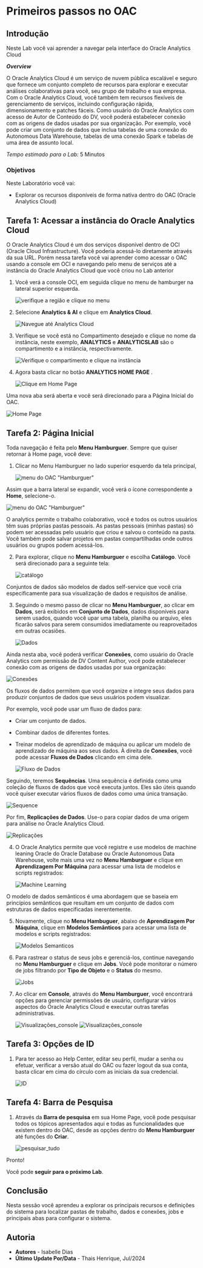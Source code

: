 # Primeiros passos no OAC

## Introdução

Neste Lab você vai aprender a navegar pela interface do Oracle Analytics Cloud

***Overview***

O Oracle Analytics Cloud é um serviço de nuvem pública escalável e seguro que fornece um conjunto completo de recursos para explorar e executar análises colaborativas para você, seu grupo de trabalho e sua empresa. Com o Oracle Analytics Cloud, você também tem recursos flexíveis de gerenciamento de serviços, incluindo configuração rápida, dimensionamento e patches fáceis.
Como usuário do Oracle Analytics com acesso de Autor de Conteúdo do DV, você poderá estabelecer conexão com as origens de dados usadas por sua organização. Por exemplo, você pode criar um conjunto de dados que inclua tabelas de uma conexão do Autonomous Data Warehouse, tabelas de uma conexão Spark e tabelas de uma área de assunto local.

*Tempo estimado para o Lab:* 5 Minutos

### Objetivos

Neste Laboratório você vai:
* Explorar os recursos disponíveis de forma nativa dentro do OAC (Oracle Analytics Cloud)

## Tarefa 1: Acessar a instância do Oracle Analytics Cloud

O Oracle Analytics Cloud é um dos serviços disponível dentro de OCI (Oracle Cloud Infrastructure). Você poderia acessá-lo diretamente através da sua URL. Porém nessa tarefa você vai aprender como acessar o OAC usando a console em OCI e navegando pelo menu de serviços até a instância do Oracle Analytics Cloud que você criou no Lab anterior

1. Você verá a console OCI, em seguida clique no menu de hamburger na lateral superior esquerda.

    ![verifique a região e clique no menu](.\images\check-region-menu.png)

2. Selecione **Analytics & AI** e clique em **Analytics Cloud**.

    ![Navegue até Analytics Cloud](.\images\click-analytics-cloud.png)

3. Verifique se você está no Compartimento desejado e clique no nome da instância, neste exemplo, **ANALYTICS** e **ANALYTICSLAB** são o compartimento e a instância, respectivamente.

    ![Verifique o compartimento e clique na instância](.\images\check-comp-click-analytics.png)

4. Agora basta clicar no botão **ANALYTICS HOME PAGE** .

    ![Clique em Home Page](.\images\click-home-page.png)

Uma nova aba será aberta e você será direcionado para a Página Inicial do OAC.

   ![Home Page](.\images\analytics-home-page.png)

## Tarefa 2: Página Inicial

Toda navegação é feita pelo **Menu Hamburguer**. Sempre que quiser retornar à Home page, você deve:

1.	Clicar no Menu Hamburguer no lado superior esquerdo da tela principal,

    ![menu do OAC "Hamburguer"](.\images\menu_hamburguer.png)

Assim que a barra lateral se expandir, você verá o ícone correspondente a **Home**, selecione-o.

   ![menu do OAC "Hamburguer"](.\images\home_analytics.png)

O analytics permite o trabalho colaborativo, você e todos os outros usuários têm suas próprias pastas pessoais. As pastas pessoais (minhas pastas) só podem ser acessadas ​​pelo usuário que criou e salvou o conteúdo na pasta. Você também pode salvar projetos em pastas compartilhadas onde outros usuários ou grupos podem acessá-los.

2.	Para explorar, clique no **Menu Hamburguer** e escolha **Catálogo**. Você será direcionado para a seguinte tela:

    ![catálogo](.\images\pastas.png)

Conjuntos de dados são modelos de dados self-service que você cria especificamente para sua visualização de dados e requisitos de análise.

3.	Seguindo o mesmo passo de clicar no **Menu Hamburguer**, ao clicar em **Dados**, será exibidos em **Conjunto de Dados**, dados disponíveis para serem usados, quando você upar uma tabela, planilha ou arquivo, eles ficarão salvos para serem consumidos imediatamente ou reaproveitados em outras ocasiões.

    ![Dados](./images/dados_analytics.png)


Ainda nesta aba, você poderá verificar **Conexões**, como usuário do Oracle Analytics com permissão de DV Content Author, você pode estabelecer conexão com as origens de dados usadas por sua organização:

   ![Conexões](.\images\conexoes.png)

Os fluxos de dados permitem que você organize e integre seus dados para produzir conjuntos de dados que seus usuários podem visualizar.

Por exemplo, você pode usar um fluxo de dados para:

* Criar um conjunto de dados.
* Combinar dados de diferentes fontes.
* Treinar modelos de aprendizado de máquina ou aplicar um modelo de aprendizado de máquina aos seus dados.
À direita de **Conexões**, você pode acessar **Fluxos de Dados** clicando em cima dele.

   ![Fluxo de Dados](./images/fluxodedados.png)

Seguindo, teremos **Sequências**.
Uma sequência é definida como uma coleção de fluxos de dados que você executa juntos. Eles são úteis quando você quiser executar vários fluxos de dados como uma única transação.

   ![Sequence](./images/sequencias.png)

Por fim, **Replicações de Dados**.
Use-o para copiar dados de uma origem para análise no Oracle Analytics Cloud.

   ![Replicações](./images/replicacaodedados.png)

4.	O Oracle Analytics permite que você registre e use modelos de machine leaning Oracle do Oracle Database ou Oracle Autonomous Data Warehouse, volte mais uma vez no **Menu Hamburguer** e clique em **Aprendizagem Por Máquina** para acessar uma lista de modelos e scripts registrados:

    ![Machine Learning](./images/aprendizadopormaquina_analytics.png)

O  modelo de dados semânticos é uma abordagem que se baseia em princípios semânticos que resultam em um conjunto de dados com estruturas de dados especificadas inerentemente.

5.	Novamente, clique no **Menu Hambuguer**, abaixo de **Aprendizagem Por Máquina**, clique em **Modelos Semânticos** para acessar uma lista de modelos e scripts registrados:

    ![Modelos Semanticos](./images/semantica.png)

6.	Para rastrear o status de seus jobs e gerenciá-los, continue navegando no **Menu Hamburguer** e clique em **Jobs**. Você pode monitorar o número de jobs filtrando por **Tipo de Objeto** e o **Status** do mesmo.

    ![Jobs](./images/jobs.png)

7.	Ao clicar em **Console**, através do **Menu Hamburguer**, você encontrará opções para gerenciar permissões de usuário, configurar vários aspectos do Oracle Analytics Cloud e executar outras tarefas administrativas.

    ![Visualizações_console](./images/console.png)
    ![Visualizações_console](./images/console_config.png)

## Tarefa 3: Opções de ID

1. Para ter acesso ao Help Center, editar seu perfil, mudar a senha ou efetuar, verificar a versão atual do OAC ou fazer logout da sua conta, basta clicar em cima do círculo com as iniciais da sua credencial.

    ![ID](./images/id.png)

## Tarefa 4: Barra de Pesquisa

1. Através da **Barra de pesquisa** em sua Home Page, você pode pesquisar todos os tópicos apresentados aqui e todas as funcionalidades que existem dentro do OAC, desde as opções dentro do **Menu Hamburguer** até funções do **Criar**.

    ![pesquisar_tudo](./images/pesquisa_homepage.png)

Pronto!

Você pode **seguir para o próximo Lab**.

## Conclusão

Nesta sessão você aprendeu a explorar os principais recursos e definições do sistema  para localizar pastas de trabalho, dados e conexões, jobs e principais abas para configurar o sistema.

## Autoria

- **Autores** - Isabelle Dias
- **Último Update Por/Data** - Thais Henrique, Jul/2024